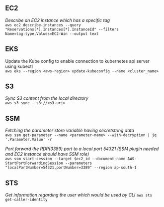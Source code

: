 ## EC2
_Describe an EC2 instance which has a specific tag_  
`aws ec2 describe-instances --query "Reservations[*].Instances[*].InstanceId" --filters Name=tag:type,Values=EC2-Win --output text`

## EKS
Update the Kube config to enable connection to kubernetes api server using kubectl  
`aws eks --region <aws-region> update-kubeconfig --name <cluster_name>`

## S3
_Sync S3 content from the local directory_  
`aws s3 sync . s3://<s3-uri>`

## SSM
_Fetching the parameter store variable having secretstring data_  
`aws ssm get-parameter --name <parameter-name> --with-decryption | jq '.Parameter.Value' -r`

_Port forward the RDP(3389) port to a local port 54321 (SSM plugin needed and EC2 instance should have SSM role)_  
`aws ssm start-session --target $ec2_id --document-name AWS-StartPortForwardingSession --parameters "localPortNumber=54321,portNumber=3389" --region ap-south-1`

## STS
_Get information regarding the user which would be used by CLI_
`aws sts get-caller-identity`
